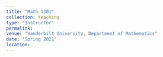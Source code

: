 ```yaml
---
title: "Math 1301"
collection: teaching
type: "Instructor"
permalink: 
venue: "Vanderbilt University, Department of Mathematics"
date: "Spring 2021"
location: 
---
```


